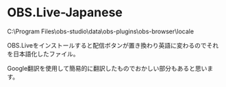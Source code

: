 # OBS.Live-Japanese

C:\Program Files\obs-studio\data\obs-plugins\obs-browser\locale

OBS.Liveをインストールすると配信ボタンが置き換わり英語に変わるのでそれを日本語化したファイル。

Google翻訳を使用して簡易的に翻訳したものでおかしい部分もあると思います。
